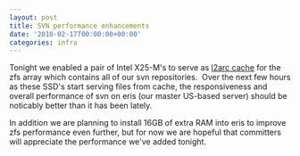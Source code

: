 ```yaml
---
layout: post
title: SVN performance enhancements
date: '2010-02-17T00:00:00+00:00'
categories: infra
---
```

<p>Tonight we enabled a pair of Intel X25-M's to serve as <a href="http://blogs.sun.com/brendan/entry/test">l2arc cache</a> for the zfs array which contains all of our svn repositories.&nbsp; Over the next few hours as these SSD's start serving files from cache, the responsiveness and overall performance of svn on eris (our master US-based server) should be noticably better than it has been lately.</p><p>In addition we are planning to install 16GB of extra RAM into eris to improve zfs performance even further, but for now we are hopeful that committers will appreciate the performance we've added tonight.</p><p><br />&nbsp;</p>
